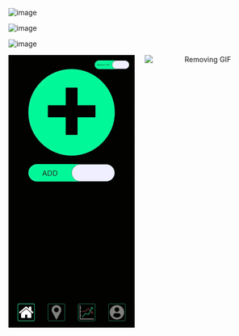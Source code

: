 ![image](https://github.com/user-attachments/assets/05c33ca0-82f2-478a-90e8-3301c7b24365)

![image](https://github.com/user-attachments/assets/48956bb6-1565-43ea-9e99-93cc98d7956f)

![image](https://github.com/user-attachments/assets/b2163971-fff8-462c-a1d7-04b9a5915e3f)


<div style="text-align: center;">
  <div style="display: inline-flex; gap: 20px;">
    <img src="gifs/adding.gif" alt="Adding GIF" width="250"/>
    <img src="gifs/removing.gif" alt="Removing GIF" width="250"/>
  </div>
</div>

